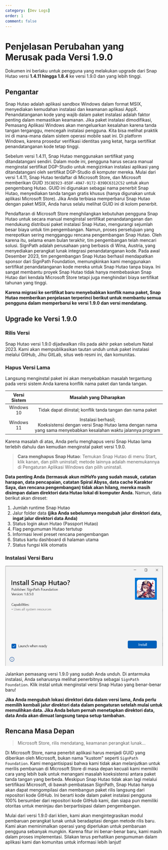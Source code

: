 ```yaml
---
category: [Dev Logs]
order: 1
comment: false
---
```


# Penjelasan Perubahan yang Merusak pada Versi 1.9.0

Dokumen ini berlaku untuk pengguna yang melakukan upgrade dari Snap Hutao versi **1.4.11 hingga 1.8.4** ke versi 1.9.0 dan yang lebih tinggi.

## Pengantar

Snap Hutao adalah aplikasi sandbox Windows dalam format MSIX, menyediakan kemudahan instalasi dan keamanan aplikasi AppX. Penandatanganan kode yang wajib dalam paket instalasi adalah faktor penting dalam memastikan keamanan. Jika paket instalasi dimodifikasi, Pemasang Aplikasi Windows akan mengeluarkan kesalahan karena tanda tangan terganggu, mencegah instalasi pengguna. Kita bisa melihat praktik ini di mana-mana dalam sistem operasi mobile saat ini. Di platform Windows, karena prosedur verifikasi identitas yang ketat, harga sertifikat penandatanganan kode tetap tinggi.

Sebelum versi 1.4.11, Snap Hutao menggunakan sertifikat yang ditandatangani sendiri. Dalam mode ini, pengguna harus secara manual menginstal sertifikat DGP-Studio untuk mengizinkan instalasi aplikasi yang ditandatangani oleh sertifikat DGP-Studio di komputer mereka. Mulai dari versi 1.4.11, Snap Hutao terdaftar di Microsoft Store, dan Microsoft memberikan GUID `35C8E923-85DF-49A7-9172-B39DC6312C52` untuk akun pengembang Hutao. GUID ini digunakan sebagai nama penerbit Snap Hutao, menyediakan tanda tangan gratis khusus (hanya digunakan untuk aplikasi Microsoft Store). Jika Anda terbiasa memperbarui Snap Hutao dengan paket MSIX, Anda harus selalu melihat GUID ini di kolom penerbit.

Pendaftaran di Microsoft Store menghilangkan kebutuhan pengguna Snap Hutao untuk secara manual menginstal sertifikat penandatanganan dan mendukung distribusi paket instalasi Snap Hutao, mengurangi sejumlah besar biaya untuk tim pengembangan. Namun, proses persetujuan yang merepotkan sering mengganggu rencana pengembangan Snap Hutao. Oleh karena itu, selama enam bulan terakhir, tim pengembangan telah mencari solusi. SignPath adalah perusahaan yang berbasis di Wina, Austria, yang menyediakan perangkat lunak integrasi penandatanganan kode. Pada awal Desember 2023, tim pengembangan Snap Hutao berhasil mendapatkan sponsor dari SignPath Foundation, memungkinkan kami menggunakan sertifikat penandatanganan kode mereka untuk Snap Hutao tanpa biaya. Ini sangat membantu proyek Snap Hutao tidak hanya membebaskan Snap Hutao dari kendala Microsoft Store tetapi juga menghindari biaya sertifikat tahunan yang tinggi.

**Karena migrasi ke sertifikat baru menyebabkan konflik nama paket, Snap Hutao memberikan penjelasan terperinci berikut untuk membantu semua pengguna dalam memperbarui ke versi 1.9.0 dan versi mendatang.**

## Upgrade ke Versi 1.9.0

### Rilis Versi

Snap Hutao versi 1.9.0 dijadwalkan rilis pada akhir pekan sebelum Natal 2023. Kami akan mempublikasikan tautan unduh untuk paket instalasi melalui GitHub, Jihu GitLab, situs web resmi ini, dan komunitas.

### Hapus Versi Lama

Langsung menginstal paket ini akan menyebabkan masalah tergantung pada versi sistem Anda karena konflik nama paket dan tanda tangan.

| Versi Sistem |                                                          Masalah yang Diharapkan                                                          |
| :----------: | :--------------------------------------------------------------------------------------------------------------------------------------: |
|  Windows 10  |                               Tidak dapat diinstal; konflik tanda tangan dan nama paket                               |
|  Windows 11  | Instalasi berhasil;<br/>Koeksistensi dengan versi Snap Hutao lama dengan nama yang sama menyebabkan kesalahan waktu jalannya program |

Karena masalah di atas, Anda perlu menghapus versi Snap Hutao lama terlebih dahulu dan kemudian menginstal paket versi 1.9.0.

> **Cara menghapus Snap Hutao**: Temukan Snap Hutao di menu Start, klik kanan, dan pilih uninstall; metode lainnya adalah menemukannya di Pengaturan Aplikasi Windows dan pilih uninstall.

**Data penting Anda (termasuk akun miHoYo yang sudah masuk, catatan harapan, data pencapaian, catatan Spiral Abyss, data cache Karakter Saya, dan rencana pengembangan) tidak akan hilang, mereka masih disimpan dalam direktori data Hutao lokal di komputer Anda.** Namun, data berikut akan direset:

1. Jumlah runtime Snap Hutao
2. Jalur folder data **(jika Anda sebelumnya mengubah jalur direktori data, ingat jalur direktori data Anda)**
3. Status login akun Hutao (Passport Hutao)
4. Flag pengumuman Hutao tertutup
5. Informasi level preset rencana pengembangan
6. Status kartu dashboard di halaman utama
7. Status fungsi klik otomatis

### Instalasi Versi Baru

![Pemasang Versi 1.8.5](/images/202312/1-8-5-installer.png)

Jalankan pemasang versi 1.9.0 yang sudah Anda unduh. Di antarmuka instalasi, Anda seharusnya melihat penerbitnya sebagai `SignPath Foundation`. Klik instal untuk menginstal versi Snap Hutao yang benar-benar baru!

**Jika Anda mengubah lokasi direktori data dalam versi lama, Anda perlu memilih kembali jalur direktori data dalam pengaturan setelah mulai untuk memulihkan data. Jika Anda belum pernah menetapkan direktori data, data Anda akan dimuat langsung tanpa setup tambahan.**

## Rencana Masa Depan

> Microsoft Store, rilis mendatang, keamanan perangkat lunak...

Di Microsoft Store, nama penerbit aplikasi harus menjadi GUID yang diberikan oleh Microsoft, bukan nama "kustom" seperti `SignPath Foundation`. Kami mengantisipasi bahwa kami tidak akan melanjutkan untuk merilis pembaruan di Microsoft Store di masa depan kecuali kami memiliki cara yang lebih baik untuk menangani masalah koeksistensi antara paket tanda tangan yang berbeda. Meskipun Snap Hutao tidak akan lagi melalui sertifikasi Microsoft, di bawah pembatasan SignPath, Snap Hutao hanya akan dapat mengompilasi dan membangun paket rilis langsung dari repositori kode GitHub. Ini berarti kode dalam paket instalasi pengguna 100% bersumber dari repositori kode GitHub kami, dan siapa pun memiliki otoritas untuk meninjau dan berpartisipasi dalam pengembangan.

Mulai dari versi 1.9.0 dari klien, kami akan mengintegrasikan modul pembaruan perangkat lunak untuk beradaptasi dengan metode rilis baru. Kami akan meminimalkan operasi yang diperlukan untuk pembaruan pengguna sebanyak mungkin. Karena fitur ini benar-benar baru, kami masih dalam proses implementasi. Silakan terus perhatikan pengumuman dalam aplikasi kami dan komunitas untuk informasi lebih lanjut!
